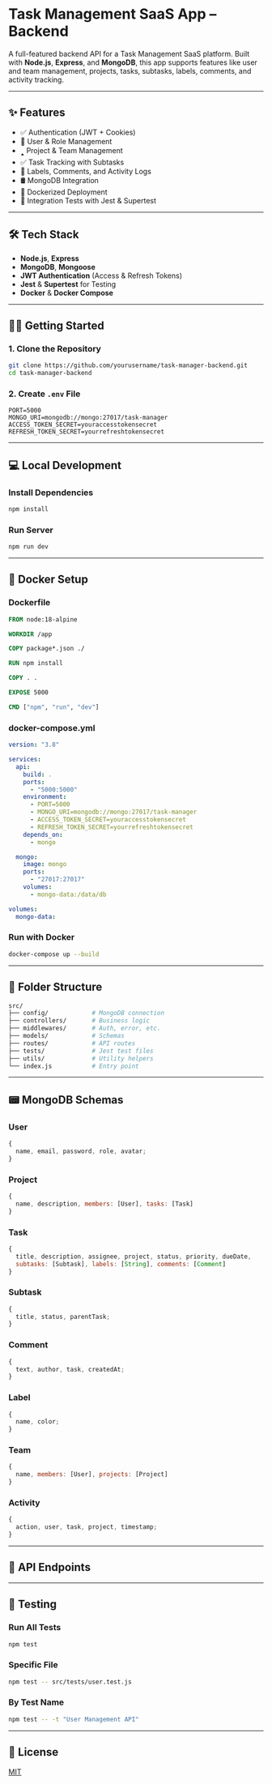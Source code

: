 # Task Management SaaS App – Backend

A full-featured backend API for a Task Management SaaS platform. Built with **Node.js**, **Express**, and **MongoDB**, this app supports features like user and team management, projects, tasks, subtasks, labels, comments, and activity tracking.

---

## ✨ Features

- ✅ Authentication (JWT + Cookies)
- 👤 User & Role Management
- 🢑 Project & Team Management
- ✅ Task Tracking with Subtasks
- 🍿 Labels, Comments, and Activity Logs
- 🛢️ MongoDB Integration
- 🐳 Dockerized Deployment
- 🧪 Integration Tests with Jest & Supertest

---

## 🛠️ Tech Stack

- **Node.js**, **Express**
- **MongoDB**, **Mongoose**
- **JWT Authentication** (Access & Refresh Tokens)
- **Jest** & **Supertest** for Testing
- **Docker** & **Docker Compose**

---

## 🧑‍💻 Getting Started

### 1. Clone the Repository

```bash
git clone https://github.com/yourusername/task-manager-backend.git
cd task-manager-backend
```

### 2. Create `.env` File

```env
PORT=5000
MONGO_URI=mongodb://mongo:27017/task-manager
ACCESS_TOKEN_SECRET=youraccesstokensecret
REFRESH_TOKEN_SECRET=yourrefreshtokensecret
```

---

## 💻 Local Development

### Install Dependencies

```bash
npm install
```

### Run Server

```bash
npm run dev
```

---

## 🐳 Docker Setup

### Dockerfile

```dockerfile
FROM node:18-alpine

WORKDIR /app

COPY package*.json ./

RUN npm install

COPY . .

EXPOSE 5000

CMD ["npm", "run", "dev"]
```

### docker-compose.yml

```yaml
version: "3.8"

services:
  api:
    build: .
    ports:
      - "5000:5000"
    environment:
      - PORT=5000
      - MONGO_URI=mongodb://mongo:27017/task-manager
      - ACCESS_TOKEN_SECRET=youraccesstokensecret
      - REFRESH_TOKEN_SECRET=yourrefreshtokensecret
    depends_on:
      - mongo

  mongo:
    image: mongo
    ports:
      - "27017:27017"
    volumes:
      - mongo-data:/data/db

volumes:
  mongo-data:
```

### Run with Docker

```bash
docker-compose up --build
```

---

## 📁 Folder Structure

```bash
src/
├── config/            # MongoDB connection
├── controllers/       # Business logic
├── middlewares/       # Auth, error, etc.
├── models/            # Schemas
├── routes/            # API routes
├── tests/             # Jest test files
├── utils/             # Utility helpers
└── index.js           # Entry point
```

---

## 📟 MongoDB Schemas

### User

```js
{
  name, email, password, role, avatar;
}
```

### Project

```js
{
  name, description, members: [User], tasks: [Task]
}
```

### Task

```js
{
  title, description, assignee, project, status, priority, dueDate,
  subtasks: [Subtask], labels: [String], comments: [Comment]
}
```

### Subtask

```js
{
  title, status, parentTask;
}
```

### Comment

```js
{
  text, author, task, createdAt;
}
```

### Label

```js
{
  name, color;
}
```

### Team

```js
{
  name, members: [User], projects: [Project]
}
```

### Activity

```js
{
  action, user, task, project, timestamp;
}
```

---

## 🔗 API Endpoints

---

## 🧪 Testing

### Run All Tests

```bash
npm test
```

### Specific File

```bash
npm test -- src/tests/user.test.js
```

### By Test Name

```bash
npm test -- -t "User Management API"
```

---

## 📄 License

[MIT](./LICENSE)
